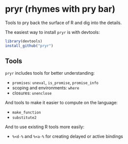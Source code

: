 # pryr (rhymes with pry bar)

Tools to pry back the surface of R and dig into the details. 

The easiest way to install `pryr` is with devtools:

```R
library(devtools)
install_github("pryr")
```

## Tools

`pryr` includes tools for better understanding:

* `promises`: `uneval`, `is_promise`, `promise_info`
* scoping and environments: `where`
* closures: `unenclose`

And tools to make it easier to compute on the language:

* `make_function`
* `substitute2`

And to use existing R tools more easily:

* `%<d-%` and `%<a-%` for creating delayed or active bindings